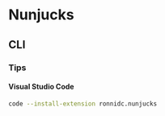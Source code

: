 # Nunjucks

## CLI

### Tips

#### Visual Studio Code

```sh
code --install-extension ronnidc.nunjucks
```

<!-- ```sh
#
jq '."files.associations"."*.html" |= "njk"' "$HOME"/.vscode/settings.json | sponge "$HOME"/.vscode/settings.json

#
jq '."emmet.includeLanguages"."njk" |= "html"' "$HOME"/.vscode/settings.json | sponge "$HOME"/.vscode/settings.json
``` -->
